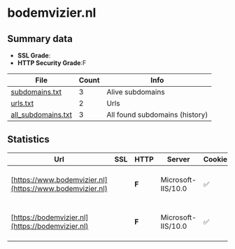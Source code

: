 

# bodemvizier.nl
## Summary data


 - **SSL Grade**:
 - **HTTP Security Grade**:F


| File       | Count | Info |
|------------|-------|------|
|[subdomains.txt](/data/bodemvizier.nl/subdomains.txt)|3|Alive subdomains|
|[urls.txt](/data/bodemvizier.nl/urls.txt)|2|Urls|
|[all_subdomains.txt](/data/bodemvizier.nl/all_subdomains.txt)|3|All found subdomains (history)|


## Statistics


| Url | SSL | HTTP | Server | Cookie | HSTS | CORS | CTO | CSP | XFO | XXP | RP |FP| Tech |Title |
|--------|-------|-------|------|------|------|------|------|------|------|------|------|------|------|------|
|[https://www.bodemvizier.nl](https://www.bodemvizier.nl)| | **F**|Microsoft-IIS/10.0|:white_check_mark: | | | | | | | :white_check_mark: | |Azure IIS:10.0 Microsoft ASP.NET:4.0.30319 Windows Server|Home|
|[https://bodemvizier.nl](https://bodemvizier.nl)| | **F**|Microsoft-IIS/10.0|:white_check_mark: | | | | | | | :white_check_mark: | |Azure IIS:10.0 Microsoft ASP.NET:4.0.30319 Windows Server|Home|

